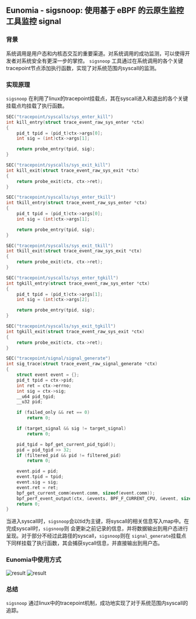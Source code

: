 ## Eunomia - sigsnoop: 使用基于 eBPF 的云原生监控工具监控 signal

### 背景
系统调用是用户态和内核态交互的重要渠道。对系统调用的成功监测，可以使得开发者对系统安全有更深一步的掌控。
`sigsnoop` 工具通过在系统调用的各个关键tracepoint节点添加执行函数，实现了对系统范围内syscall的监测。

### 实现原理
`sigsnoop` 在利用了linux的tracepoint挂载点，其在syscall进入和退出的各个关键挂载点均挂载了执行函数。
```c
SEC("tracepoint/syscalls/sys_enter_kill")
int kill_entry(struct trace_event_raw_sys_enter *ctx)
{
	pid_t tpid = (pid_t)ctx->args[0];
	int sig = (int)ctx->args[1];

	return probe_entry(tpid, sig);
}

SEC("tracepoint/syscalls/sys_exit_kill")
int kill_exit(struct trace_event_raw_sys_exit *ctx)
{
	return probe_exit(ctx, ctx->ret);
}

SEC("tracepoint/syscalls/sys_enter_tkill")
int tkill_entry(struct trace_event_raw_sys_enter *ctx)
{
	pid_t tpid = (pid_t)ctx->args[0];
	int sig = (int)ctx->args[1];

	return probe_entry(tpid, sig);
}

SEC("tracepoint/syscalls/sys_exit_tkill")
int tkill_exit(struct trace_event_raw_sys_exit *ctx)
{
	return probe_exit(ctx, ctx->ret);
}

SEC("tracepoint/syscalls/sys_enter_tgkill")
int tgkill_entry(struct trace_event_raw_sys_enter *ctx)
{
	pid_t tpid = (pid_t)ctx->args[1];
	int sig = (int)ctx->args[2];

	return probe_entry(tpid, sig);
}

SEC("tracepoint/syscalls/sys_exit_tgkill")
int tgkill_exit(struct trace_event_raw_sys_exit *ctx)
{
	return probe_exit(ctx, ctx->ret);
}

SEC("tracepoint/signal/signal_generate")
int sig_trace(struct trace_event_raw_signal_generate *ctx)
{
	struct event event = {};
	pid_t tpid = ctx->pid;
	int ret = ctx->errno;
	int sig = ctx->sig;
	__u64 pid_tgid;
	__u32 pid;

	if (failed_only && ret == 0)
		return 0;

	if (target_signal && sig != target_signal)
		return 0;

	pid_tgid = bpf_get_current_pid_tgid();
	pid = pid_tgid >> 32;
	if (filtered_pid && pid != filtered_pid)
		return 0;

	event.pid = pid;
	event.tpid = tpid;
	event.sig = sig;
	event.ret = ret;
	bpf_get_current_comm(event.comm, sizeof(event.comm));
	bpf_perf_event_output(ctx, &events, BPF_F_CURRENT_CPU, &event, sizeof(event));
	return 0;
}

```
当进入syscall时，`sigsnoop`会以tid为主键，将syscall的相关信息写入map中。在完成syscall时，`sigsnoop`则
会更新之前记录的信息，并将数据输出到用户态进行呈现。对于部分不经过此路径的syscall，`sigsnoop`则在
`signal_generate`挂载点下同样挂载了执行函数，其会捕获sycall信息，并直接输出到用户态。

### Eunomia中使用方式

![result](../imgs/sigsnoop.png)
![result](../imgs/sigsnoop-prometheus.png)

### 总结
`sigsnoop` 通过linux中的tracepoint机制，成功地实现了对于系统范围内syscall的追踪。